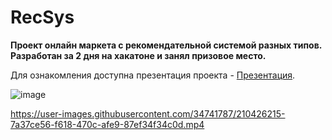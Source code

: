 # RecSys

**Проект онлайн маркета с рекомендательной системой разных типов. Разработан за 2 дня на хакатоне и занял призовое место.**

Для ознакомления доступна презентация проекта - [Презентация](https://docs.google.com/presentation/d/1yF7nbtM6QsLbH8KuWToTR3-qEv0a8qMK/edit#slide=id.p1).

![image](https://user-images.githubusercontent.com/34741787/216870559-e7645aaa-3da4-47a0-b168-539310910260.png)

https://user-images.githubusercontent.com/34741787/210426215-7a37ce56-f618-470c-afe9-87ef34f34c0d.mp4


 
